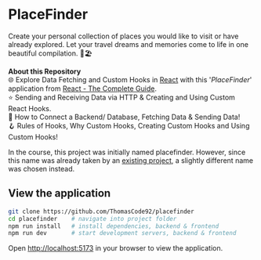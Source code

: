 # PlaceFinder

Create your personal collection of places you would like to visit or have already explored. Let your travel dreams and memories come to life in one beautiful compilation. 🌄🏖️

**About this Repository**<br />
🌐 Explore Data Fetching and Custom Hooks in [React](https://react.dev/) with this '_PlaceFinder_' application from [React - The Complete Guide](https://www.udemy.com/course/react-the-complete-guide-incl-redux/).<br />
⭐ Sending and Receiving Data via HTTP & Creating and Using Custom React Hooks.<br />
📡 How to Connect a Backend/ Database, Fetching Data & Sending Data!<br />
🪝 Rules of Hooks, Why Custom Hooks, Creating Custom Hooks and Using Custom Hooks!

In the course, this project was initially named placefinder. However, since this name was already taken by an [existing project](https://github.com/ThomasCode92/placepicker), a slightly different name was chosen instead.

## View the application

```bash
git clone https://github.com/ThomasCode92/placefinder
cd placefinder    # navigate into project folder
npm run install   # install dependencies, backend & frontend
npm run dev       # start development servers, backend & frontend
```

Open [http://localhost:5173](http://localhost:5173) in your browser to view the application.

